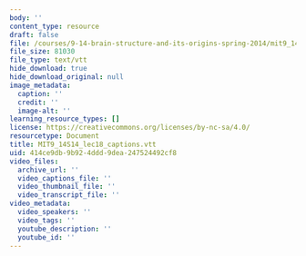 ```yaml
---
body: ''
content_type: resource
draft: false
file: /courses/9-14-brain-structure-and-its-origins-spring-2014/mit9_14s14_lec18_captions.vtt
file_size: 81030
file_type: text/vtt
hide_download: true
hide_download_original: null
image_metadata:
  caption: ''
  credit: ''
  image-alt: ''
learning_resource_types: []
license: https://creativecommons.org/licenses/by-nc-sa/4.0/
resourcetype: Document
title: MIT9_14S14_lec18_captions.vtt
uid: 414ce9db-9b92-4ddd-9dea-247524492cf8
video_files:
  archive_url: ''
  video_captions_file: ''
  video_thumbnail_file: ''
  video_transcript_file: ''
video_metadata:
  video_speakers: ''
  video_tags: ''
  youtube_description: ''
  youtube_id: ''
---
```

